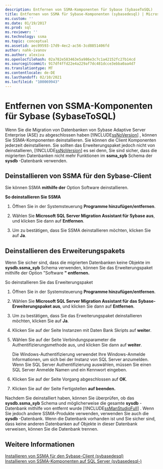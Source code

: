 ```yaml
---
description: Entfernen von SSMA-Komponenten für Sybase (SybaseToSQL)
title: Entfernen von SSMA für Sybase-Komponenten (sybasedesql) | Microsoft-Dokumentation
ms.custom: ''
ms.date: 01/19/2017
ms.prod: sql
ms.reviewer: ''
ms.technology: ssma
ms.topic: conceptual
ms.assetid: aec09593-17d9-4ec2-ac56-3cd8851406fd
author: nahk-ivanov
ms.author: alexiva
ms.openlocfilehash: 02a782e583463e5a986e3c7c1a42152fc27b14cd
ms.sourcegitcommit: 917df4ffd22e4a229af7dc481dcce3ebba0aa4d7
ms.translationtype: MT
ms.contentlocale: de-DE
ms.lasthandoff: 02/10/2021
ms.locfileid: "100069943"
---
```

# <a name="removing-ssma-for-sybase-components-sybasetosql"></a>Entfernen von SSMA-Komponenten für Sybase (SybaseToSQL)
Wenn Sie die Migration von Datenbanken von Sybase Adaptive Server Enterprise (ASE) zu abgeschlossen haben [!INCLUDE[ssNoVersion](../../includes/ssnoversion-md.md)] , können Sie SSMA-Komponenten deinstallieren. Sie können die Client Komponenten jederzeit deinstallieren. Sie sollten das Erweiterungspaket jedoch nicht von deinstallieren, [!INCLUDE[ssNoVersion](../../includes/ssnoversion-md.md)] es sei denn, Sie sind sicher, dass die migrierten Datenbanken nicht mehr Funktionen im **ssma_syb** Schema der **sysdb** -Datenbank verwenden.  
  
## <a name="uninstalling-the-ssma-for-sybase-client"></a>Deinstallieren von SSMA für den Sybase-Client  
Sie können SSMA **mithilfe der** Option Software deinstallieren.  
  
**So deinstallieren Sie SSMA**  
  
1.  Öffnen Sie in der Systemsteuerung **Programme hinzufügen/entfernen**.  
  
2.  Wählen Sie **Microsoft SQL Server Migration Assistant für Sybase aus**, und klicken Sie dann auf **Entfernen**.  
  
3.  Um zu bestätigen, dass Sie SSMA deinstallieren möchten, klicken Sie auf **Ja**.  
  
## <a name="uninstalling-the-extension-pack"></a>Deinstallieren des Erweiterungspakets  
Wenn Sie sicher sind, dass die migrierten Datenbanken keine Objekte im **sysdb.ssma_syb** Schema verwenden, können Sie das Erweiterungspaket mithilfe der Option "Software **" entfernen.**  
  
So deinstallieren Sie das Erweiterungspaket  
  
1.  Öffnen Sie in der Systemsteuerung **Programme hinzufügen/entfernen**.  
  
2.  Wählen Sie **Microsoft SQL Server Migration Assistant für das Sybase-Erweiterungspaket aus**, und klicken Sie dann auf **Entfernen**.  
  
3.  Um zu bestätigen, dass Sie das Erweiterungspaket deinstallieren möchten, klicken Sie auf **Ja**.  
  
4.  Klicken Sie auf der Seite Instanzen mit Daten Bank Skripts auf **weiter**.  
  
5.  Wählen Sie auf der Seite Verbindungsparameter die Authentifizierungsmethode aus, und klicken Sie dann auf **weiter**.  
  
    Die Windows-Authentifizierung verwendet Ihre Windows-Anmelde Informationen, um sich bei der Instanz von SQL Server anzumelden. Wenn Sie SQL Server Authentifizierung auswählen, müssen Sie einen SQL Server Anmelde Namen und ein Kennwort eingeben.  
  
6.  Klicken Sie auf der Seite Vorgang abgeschlossen auf **OK**.  
  
7.  Klicken Sie auf der Seite Fertigstellen **auf beenden.**  
  
Nachdem Sie deinstalliert haben, können Sie überprüfen, ob das **sysdb.ssma_syb** Schema und möglicherweise die gesamte **sysdb** -Datenbank mithilfe von entfernt wurde [!INCLUDE[ssManStudioFull](../../includes/ssmanstudiofull-md.md)] . Wenn Sie jedoch andere SSMA-Produkte verwenden, verwenden Sie auch die **sysdb** -Datenbank. Wenn die Datenbank vorhanden ist und Sie sicher sind, dass keine anderen Datenbanken auf Objekte in dieser Datenbank verweisen, können Sie die Datenbank trennen.  
  
## <a name="see-also"></a>Weitere Informationen  
[Installieren von SSMA für den Sybase-Client &#40;sybasedesql&#41;](../../ssma/sybase/installing-ssma-for-sybase-client-sybasetosql.md)  
[Installieren von SSMA-Komponenten auf SQL Server &#40;sybasedesql-&#41;](../../ssma/sybase/installing-ssma-components-on-sql-server-sybasetosql.md)  
  
